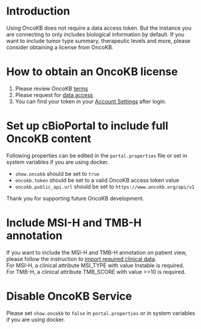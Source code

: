 # Introduction

Using OncoKB does not require a data access token. But the instance you are connecting to only includes biological information by default. 
If you want to include tumor type summary, therapeutic levels and more, please consider obtaining a license from OncoKB.

# How to obtain an OncoKB license
1. Please review OncoKB [terms](https://www.oncokb.org/terms) 
2. Please request for [data access](https://www.oncokb.org/dataAccess)
3. You can find your token in your [Account Settings](https://www.oncokb.org/account/settings) after login.

# Set up cBioPortal to include full OncoKB content
Following properties can be edited in the `portal.properties` file or set in system variables if you are using docker. 
- `show.oncokb` should be set to `true`
- `oncokb.token` should be set to a valid OncoKB access token value
- `oncokb.public_api.url` should be set to `https://www.oncokb.org/api/v1`

Thank you for supporting future OncoKB development.

# Include MSI-H and TMB-H annotation
If you want to include the MSI-H and TMB-H annotation on patient view, please follow the instruction to [import required clinical data](/File-Formats.md#clinical-data).  
For MSI-H, a clinical attribute MSI_TYPE with value Instable is required.  
For TMB-H, a clinical attribute TMB_SCORE with value >=10 is required.  

# Disable OncoKB Service

Please set `show.oncokb` to `false` in `portal.properties` or in system variables if you are using docker.
